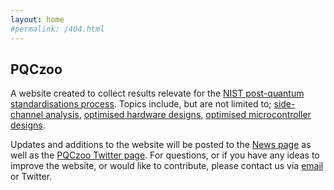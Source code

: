 ```yaml
---
layout: home
#permalink: /404.html
---
```


## PQCzoo

A website created to collect results relevate for the [NIST post-quantum standardisations process](https://csrc.nist.gov/Projects/Post-Quantum-Cryptography). Topics include, but are not limited to; [side-channel analysis](https://pqczoo.com/sca/), [optimised hardware designs](https://pqczoo.com/hardware/), [optimised microcontroller designs](https://pqczoo.com/microcontroller/).

Updates and additions to the website will be posted to the [News page](https://pqczoo.com/news/) as well as the [PQCzoo Twitter page](https://twitter.com/pqczoo). For questions, or if you have any ideas to improve the website, or would like to contribute, please contact us via [email](mailto:james.howe@bristol.ac.uk) or Twitter.
